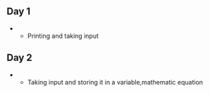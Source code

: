 ## Day 1
- - Printing and taking input
## Day 2
- - Taking input and storing it in a variable,mathematic equation